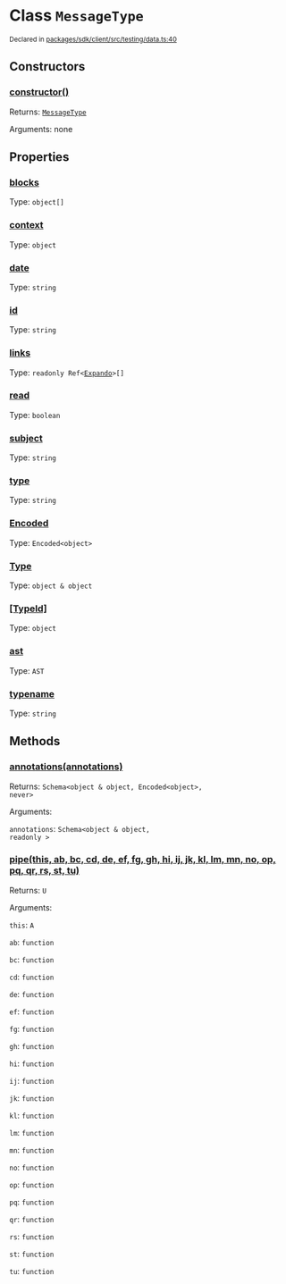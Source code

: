 # Class `MessageType`
<sub>Declared in [packages/sdk/client/src/testing/data.ts:40](https://github.com/dxos/dxos/blob/88f322397/packages/sdk/client/src/testing/data.ts#L40)</sub>




## Constructors
### [constructor()]()




Returns: <code>[MessageType](/api/@dxos/client/classes/MessageType)</code>

Arguments: none





## Properties
### [blocks](https://github.com/dxos/dxos/blob/88f322397/packages/sdk/client/src/testing/data.ts#L44)
Type: <code>object[]</code>



### [context](https://github.com/dxos/dxos/blob/88f322397/packages/sdk/client/src/testing/data.ts#L47)
Type: <code>object</code>



### [date](https://github.com/dxos/dxos/blob/88f322397/packages/sdk/client/src/testing/data.ts#L42)
Type: <code>string</code>



### [id]()
Type: <code>string</code>



### [links](https://github.com/dxos/dxos/blob/88f322397/packages/sdk/client/src/testing/data.ts#L45)
Type: <code>readonly Ref&lt;[Expando](/api/@dxos/client/interfaces/Expando)&gt;[]</code>



### [read](https://github.com/dxos/dxos/blob/88f322397/packages/sdk/client/src/testing/data.ts#L46)
Type: <code>boolean</code>



### [subject](https://github.com/dxos/dxos/blob/88f322397/packages/sdk/client/src/testing/data.ts#L43)
Type: <code>string</code>



### [type](https://github.com/dxos/dxos/blob/88f322397/packages/sdk/client/src/testing/data.ts#L41)
Type: <code>string</code>



### [Encoded]()
Type: <code>Encoded&lt;object&gt;</code>



### [Type]()
Type: <code>object & object</code>



### [[TypeId]]()
Type: <code>object</code>



### [ast]()
Type: <code>AST</code>



### [typename]()
Type: <code>string</code>




## Methods
### [annotations(annotations)]()




Returns: <code>Schema&lt;object & object, Encoded&lt;object&gt;, never&gt;</code>

Arguments: 

`annotations`: <code>Schema&lt;object & object, readonly &gt;</code>


### [pipe(this, ab, bc, cd, de, ef, fg, gh, hi, ij, jk, kl, lm, mn, no, op, pq, qr, rs, st, tu)]()




Returns: <code>U</code>

Arguments: 

`this`: <code>A</code>

`ab`: <code>function</code>

`bc`: <code>function</code>

`cd`: <code>function</code>

`de`: <code>function</code>

`ef`: <code>function</code>

`fg`: <code>function</code>

`gh`: <code>function</code>

`hi`: <code>function</code>

`ij`: <code>function</code>

`jk`: <code>function</code>

`kl`: <code>function</code>

`lm`: <code>function</code>

`mn`: <code>function</code>

`no`: <code>function</code>

`op`: <code>function</code>

`pq`: <code>function</code>

`qr`: <code>function</code>

`rs`: <code>function</code>

`st`: <code>function</code>

`tu`: <code>function</code>


